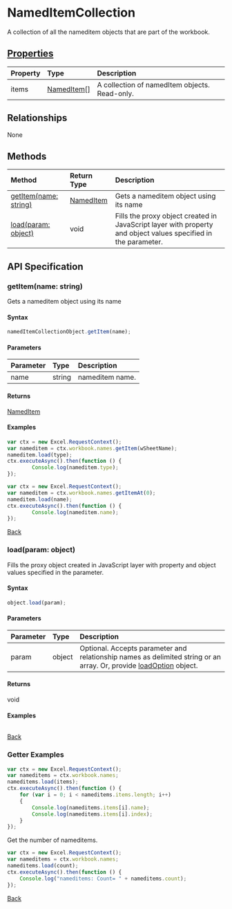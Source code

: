 # NamedItemCollection

A collection of all the nameditem objects that are part of the workbook.

## [Properties](#getter-examples)
| Property	   | Type	|Description
|:---------------|:--------|:----------|
|items|[NamedItem[]](nameditem.md)|A collection of namedItem objects. Read-only.|

## Relationships
None


## Methods

| Method		   | Return Type	|Description|
|:---------------|:--------|:----------|
|[getItem(name: string)](#getitemname-string)|[NamedItem](nameditem.md)|Gets a nameditem object using its name|
|[load(param: object)](#loadparam-object)|void|Fills the proxy object created in JavaScript layer with property and object values specified in the parameter.|

## API Specification

### getItem(name: string)
Gets a nameditem object using its name

#### Syntax
```js
namedItemCollectionObject.getItem(name);
```

#### Parameters
| Parameter	   | Type	|Description|
|:---------------|:--------|:----------|
|name|string|nameditem name.|

#### Returns
[NamedItem](nameditem.md)

#### Examples

```js
var ctx = new Excel.RequestContext();
var nameditem = ctx.workbook.names.getItem(wSheetName);
nameditem.load(type);
ctx.executeAsync().then(function () {
		Console.log(nameditem.type);
});
```

```js
var ctx = new Excel.RequestContext();
var nameditem = ctx.workbook.names.getItemAt(0);
nameditem.load(name);
ctx.executeAsync().then(function () {
		Console.log(nameditem.name);
});
```
[Back](#methods)

### load(param: object)
Fills the proxy object created in JavaScript layer with property and object values specified in the parameter.

#### Syntax
```js
object.load(param);
```

#### Parameters
| Parameter	   | Type	|Description|
|:---------------|:--------|:----------|
|param|object|Optional. Accepts parameter and relationship names as delimited string or an array. Or, provide [loadOption](loadoption.md) object.|

#### Returns
void

#### Examples
```js

```

[Back](#methods)

### Getter Examples

```js
var ctx = new Excel.RequestContext();
var nameditems = ctx.workbook.names;
nameditems.load(items);
ctx.executeAsync().then(function () {
	for (var i = 0; i < nameditems.items.length; i++)
	{
		Console.log(nameditems.items[i].name);
		Console.log(nameditems.items[i].index);
	}
});
```

Get the number of nameditems.

```js
var ctx = new Excel.RequestContext();
var nameditems = ctx.workbook.names;
nameditems.load(count);
ctx.executeAsync().then(function () {
	Console.log("nameditems: Count= " + nameditems.count);
});

```


[Back](#properties)
